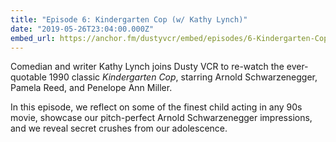 ```yaml
---
title: "Episode 6: Kindergarten Cop (w/ Kathy Lynch)"
date: "2019-05-26T23:04:00.000Z"
embed_url: https://anchor.fm/dustyvcr/embed/episodes/6-Kindergarten-Cop-w-Kathy-Lynch-e7sorf
---
```

Comedian and writer Kathy Lynch joins Dusty VCR to re-watch the ever-quotable 1990 classic *Kindergarten Cop*, starring Arnold Schwarzenegger, Pamela Reed, and Penelope Ann Miller.

In this episode, we reflect on some of the finest child acting in any 90s movie, showcase our pitch-perfect Arnold Schwarzenegger impressions, and we reveal secret crushes from our adolescence.

<!--more-->
